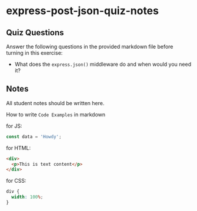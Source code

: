 # express-post-json-quiz-notes

## Quiz Questions

Answer the following questions in the provided markdown file before turning in this exercise:

- What does the `express.json()` middleware do and when would you need it?

## Notes

All student notes should be written here.

How to write `Code Examples` in markdown

for JS:

```javascript
const data = 'Howdy';
```

for HTML:

```html
<div>
  <p>This is text content</p>
</div>
```

for CSS:

```css
div {
  width: 100%;
}
```
